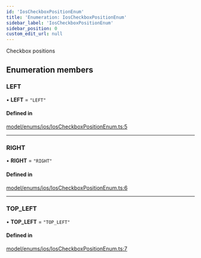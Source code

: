 ```yaml
---
id: 'IosCheckboxPositionEnum'
title: 'Enumeration: IosCheckboxPositionEnum'
sidebar_label: 'IosCheckboxPositionEnum'
sidebar_position: 0
custom_edit_url: null
---
```


Checkbox positions

## Enumeration members

### LEFT

• **LEFT** = `"LEFT"`

#### Defined in

[model/enums/ios/IosCheckboxPositionEnum.ts:5](https://github.com/tokenstreet-tech/react-native-idnow-videoident/blob/6cdb5f5/src/model/enums/ios/IosCheckboxPositionEnum.ts#L5)

---

### RIGHT

• **RIGHT** = `"RIGHT"`

#### Defined in

[model/enums/ios/IosCheckboxPositionEnum.ts:6](https://github.com/tokenstreet-tech/react-native-idnow-videoident/blob/6cdb5f5/src/model/enums/ios/IosCheckboxPositionEnum.ts#L6)

---

### TOP_LEFT

• **TOP_LEFT** = `"TOP_LEFT"`

#### Defined in

[model/enums/ios/IosCheckboxPositionEnum.ts:7](https://github.com/tokenstreet-tech/react-native-idnow-videoident/blob/6cdb5f5/src/model/enums/ios/IosCheckboxPositionEnum.ts#L7)
